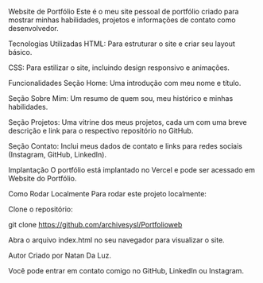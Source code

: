 Website de Portfólio
Este é o meu site pessoal de portfólio criado para mostrar minhas habilidades, projetos e informações de contato como desenvolvedor.

Tecnologias Utilizadas
HTML: Para estruturar o site e criar seu layout básico.

CSS: Para estilizar o site, incluindo design responsivo e animações.

Funcionalidades
Seção Home: Uma introdução com meu nome e título.

Seção Sobre Mim: Um resumo de quem sou, meu histórico e minhas habilidades.

Seção Projetos: Uma vitrine dos meus projetos, cada um com uma breve descrição e link para o respectivo repositório no GitHub.

Seção Contato: Inclui meus dados de contato e links para redes sociais (Instagram, GitHub, LinkedIn).

Implantação
O portfólio está implantado no Vercel e pode ser acessado em Website do Portfólio.

Como Rodar Localmente
Para rodar este projeto localmente:

Clone o repositório:

git clone https://github.com/archivesysl/Portfolioweb

Abra o arquivo index.html no seu navegador para visualizar o site.

Autor
Criado por Natan Da Luz.

Você pode entrar em contato comigo no GitHub, LinkedIn ou Instagram.
